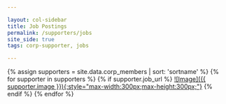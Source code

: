 ```yaml
---

layout: col-sidebar
title: Job Postings
permalink: /supporters/jobs
site_side: true
tags: corp-supporter, jobs

---
```


{% assign supporters = site.data.corp_members | sort: 'sortname' %}
{% for supporter in supporters %}
{% if supporter.job_url %}
[![Image]({{ supporter.image }}){:style="max-width:300px;max-height:300px;"}]({{supporter.job_url}})
{% endif %}
{% endfor %}